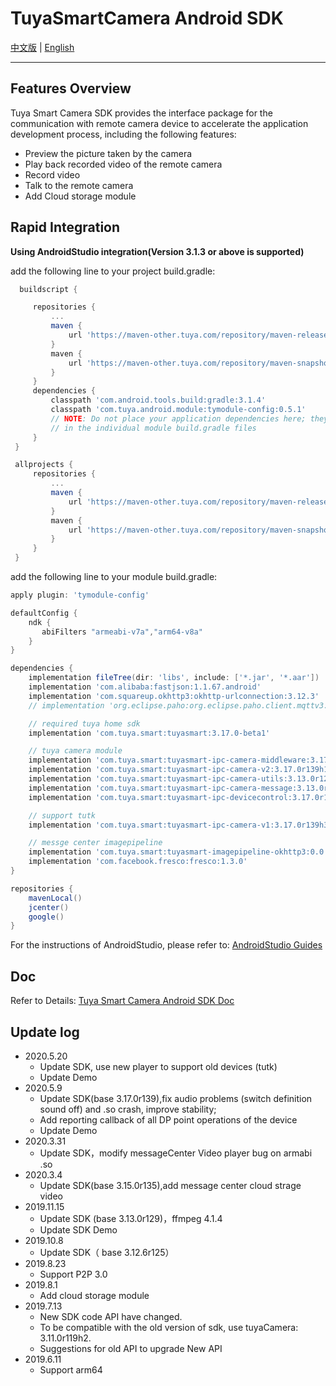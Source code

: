 # TuyaSmartCamera Android SDK

[中文版](https://github.com/TuyaInc/tuyasmart_camera_android_sdk/blob/master/README-zh.md) | [English](https://github.com/TuyaInc/tuyasmart_camera_android_sdk/blob/master/README.md)

------

## Features Overview

Tuya Smart Camera SDK provides the interface package for the communication with remote camera device to accelerate the application development process, including the following features:

- Preview the picture taken by the camera
- Play back recorded video of the remote camera
- Record video
- Talk to the remote camera
- Add Cloud storage module

## Rapid Integration

 **Using AndroidStudio integration(Version 3.1.3 or above is supported)**

add the following line to your project build.gradle:

```gradle
  buildscript {

     repositories {
         ...
         maven {
             url 'https://maven-other.tuya.com/repository/maven-releases/'
         }
         maven {
             url 'https://maven-other.tuya.com/repository/maven-snapshots/'
         }
     }
     dependencies {
         classpath 'com.android.tools.build:gradle:3.1.4'
         classpath 'com.tuya.android.module:tymodule-config:0.5.1'
         // NOTE: Do not place your application dependencies here; they belong
         // in the individual module build.gradle files
     }
 }

 allprojects {
     repositories {
         ...
         maven {
             url 'https://maven-other.tuya.com/repository/maven-releases/'
         }
         maven {
             url 'https://maven-other.tuya.com/repository/maven-snapshots/'
         }
     }
 }
```
add the following line to your module build.gradle:

```gradle
apply plugin: 'tymodule-config'

defaultConfig {
    ndk {
       abiFilters "armeabi-v7a","arm64-v8a"
    }
}   

dependencies {
    implementation fileTree(dir: 'libs', include: ['*.jar', '*.aar'])
    implementation 'com.alibaba:fastjson:1.1.67.android'
    implementation 'com.squareup.okhttp3:okhttp-urlconnection:3.12.3'
    // implementation 'org.eclipse.paho:org.eclipse.paho.client.mqttv3:1.2.0'

    // required tuya home sdk
    implementation 'com.tuya.smart:tuyasmart:3.17.0-beta1'

    // tuya camera module
    implementation 'com.tuya.smart:tuyasmart-ipc-camera-middleware:3.17.0r139h1'
    implementation 'com.tuya.smart:tuyasmart-ipc-camera-v2:3.17.0r139h1'
    implementation 'com.tuya.smart:tuyasmart-ipc-camera-utils:3.13.0r129h1'
    implementation 'com.tuya.smart:tuyasmart-ipc-camera-message:3.13.0r128'
    implementation 'com.tuya.smart:tuyasmart-ipc-devicecontrol:3.17.0r139'

    // support tutk
    implementation 'com.tuya.smart:tuyasmart-ipc-camera-v1:3.17.0r139h3'

    // messge center imagepipeline
    implementation 'com.tuya.smart:tuyasmart-imagepipeline-okhttp3:0.0.1'
    implementation 'com.facebook.fresco:fresco:1.3.0'
}

repositories {
    mavenLocal()
    jcenter()
    google()
}
```
For the instructions of AndroidStudio, please refer to: [AndroidStudio Guides](https://developer.android.com/studio/)



## Doc

Refer to Details: [Tuya Smart Camera Android SDK Doc](https://tuyainc.github.io/tuyasmart_camera_android_sdk_doc/en/)

## Update log
- 2020.5.20
  - Update SDK, use new player to support old devices (tutk)
  - Update Demo
- 2020.5.9
  - Update SDK(base 3.17.0r139),fix audio problems (switch definition sound off) and .so crash, improve stability;
  - Add reporting callback of all DP point operations of the device
  - Update Demo
- 2020.3.31
  - Update SDK，modify messageCenter Video player bug on armabi .so
- 2020.3.4
  - Update SDK(base 3.15.0r135),add message center cloud strage video
- 2019.11.15
  - Update SDK (base 3.13.0r129)，ffmpeg 4.1.4
  - Update SDK Demo
- 2019.10.8
  - Update SDK（ base 3.12.6r125）
- 2019.8.23
  - Support P2P 3.0
- 2019.8.1
  - Add cloud storage module
- 2019.7.13
  - New SDK code API have changed.
  - To be compatible with the old version of sdk, use tuyaCamera: 3.11.0r119h2.
  - Suggestions for old API to upgrade New API
- 2019.6.11
  - Support arm64
